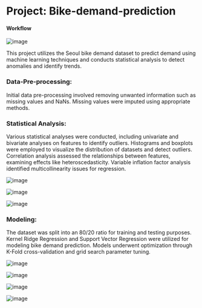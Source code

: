 # Project: Bike-demand-prediction

#### Workflow
![image](https://github.com/Optimus-Q/Bike-demand-prediction/assets/46313772/f6e60d91-63a9-40c4-897e-331058c65921)

This project utilizes the Seoul bike demand dataset to predict demand using machine learning techniques and conducts statistical analysis to detect anomalies and identify trends.

### Data-Pre-processing:
Initial data pre-processing involved removing unwanted information such as missing values and NaNs. Missing values were imputed using appropriate methods.

### Statistical Analysis:
Various statistical analyses were conducted, including univariate and bivariate analyses on features to identify outliers. Histograms and boxplots were employed to visualize the distribution of datasets and detect outliers. Correlation analysis assessed the relationships between features, examining effects like heteroscedasticity. Variable inflation factor analysis identified multicollinearity issues for regression.

![image](https://github.com/Optimus-Q/Bike-demand-prediction/assets/46313772/5c356bdb-4c34-4733-9bb6-8cc1374f1f9a)

![image](https://github.com/Optimus-Q/Bike-demand-prediction/assets/46313772/2fbada4c-3434-4039-a8f5-f0e5921b82a9)

![image](https://github.com/Optimus-Q/Bike-demand-prediction/assets/46313772/a8ca78a9-0719-4afa-a13f-ca60d23f92db)

### Modeling:
The dataset was split into an 80/20 ratio for training and testing purposes. Kernel Ridge Regression and Support Vector Regression were utilized for modeling bike demand prediction. Models underwent optimization through K-Fold cross-validation and grid search parameter tuning.

![image](https://github.com/Optimus-Q/Bike-demand-prediction/assets/46313772/126772c2-f996-41f1-9d95-313ece6246bd)

![image](https://github.com/Optimus-Q/Bike-demand-prediction/assets/46313772/82e1ff33-7c77-4c61-b3c5-40387cae0f58)

![image](https://github.com/Optimus-Q/Bike-demand-prediction/assets/46313772/4bc2cf1a-a809-431b-84aa-77135b9f253a)

![image](https://github.com/Optimus-Q/Bike-demand-prediction/assets/46313772/66c840a0-d63a-488c-8356-f6d82fddb7ff)


